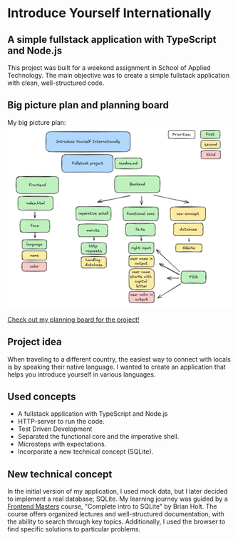# Introduce Yourself Internationally

## A simple fullstack application with TypeScript and Node.js

This project was built for a weekend assignment in School of Applied Technology. The main objective was to create a simple fullstack application with clean, well-structured code. 

## Big picture plan and planning board

My big picture plan:
<img src="Screenshot 2024-10-13 at 13.57.46.png" alt="Big picture plan">

<a href="https://github.com/users/Apozsgai97/projects/1/views/1"> Check out my planning board for the project!</a>

## Project idea

When traveling to a different country, the easiest way to connect with locals is by speaking their native language. I wanted to create an application that helps you introduce yourself in various languages. 

## Used concepts

* A fullstack application with TypeScript and Node.js
* HTTP-server to run the code.
* Test Driven Development
* Separated the functional core and the imperative shell.
* Microsteps with expectations.
* Incorporate a new technical concept (SQLite).

## New technical concept

In the initial version of my application, I used mock data, but I later decided to implement a real database; SQLite. My learning journey was guided by a <a href="https://frontendmasters.com/">Frontend Masters</a> course, "Complete intro to SQLite" by Brian Holt. The course offers organized lectures and well-structured documentation, with the ability to search through key topics. Additionally, I used the browser to find specific solutions to particular problems.